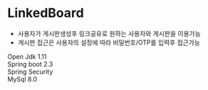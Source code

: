 # LinkedBoard
- 사용자가 게시판생성후 링크공유로 원하는 사용자와 게시판을 이용가능
- 게시판 접근은 사용자의 설정에 따라 비밀번호/OTP를 입력후 접근가능

Open Jdk 1.11<br>
Spring boot 2.3<br>
Spring Security<br>
MySql 8.0<br>

